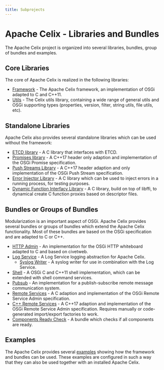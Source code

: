 ```yaml
---
title: Subprojects
---
```


<!--
Licensed to the Apache Software Foundation (ASF) under one or more
contributor license agreements.  See the NOTICE file distributed with
this work for additional information regarding copyright ownership.
The ASF licenses this file to You under the Apache License, Version 2.0
(the "License"); you may not use this file except in compliance with
the License.  You may obtain a copy of the License at
   
    http://www.apache.org/licenses/LICENSE-2.0

Unless required by applicable law or agreed to in writing, software
distributed under the License is distributed on an "AS IS" BASIS,
WITHOUT WARRANTIES OR CONDITIONS OF ANY KIND, either express or implied.
See the License for the specific language governing permissions and
limitations under the License.
-->

# Apache Celix - Libraries and Bundles

The Apache Celix project is organized into several libraries, bundles, group of bundles and examples.

## Core Libraries
The core of Apache Celix is realized in the following libraries:

* [Framework](../libs/framework) - The Apache Celix framework, an implementation of OSGi adapted to C and C++11.
* [Utils](../libs/utils/README.md) - The Celix utils library, containing a wide range of general utils and 
                                     OSGi supporting types (properties, version, filter, string utils, file utils, etc).

## Standalone Libraries
Apache Celix also provides several standalone libraries which can be used without the framework:

* [ETCD library](../libs/etcdlib/README.md) - A C library that interfaces with ETCD.
* [Promises library](../libs/promises/README.md) - A C++17 header only adaption and implementation of the OSGi Promise specification.
* [Push Streams Library](../libs/pushstreams/README.md) - A C++17 header adaption and only implementation of the OSGi Push Stream specification.
* [Error Injector Library](../libs/error_injector/README.md) - A C library which can be used to inject errors in a running process, for testing purposes.
* [Dynamic Function Interfacy Library](../libs/dfi/README.md) - A C library, build on top of libffi, to dynamical create C function proxies based on descriptor files.

## Bundles or Groups of Bundles
Modularization is an important aspect of OSGi. Apache Celix provides several bundles or groups of bundles which extend
the Apache Celix functionality. Most of these bundles are based on the OSGi specification and are adapted to C or C++.

* [HTTP Admin](../bundles/http_admin/README.md) - An implementation for the OSGi HTTP whiteboard adapted to C and based on civetweb.
* [Log Service](../bundles/logging/README.md) - A Log Service logging abstraction for Apache Celix.
  * [Syslog Writer](../bundles/logging/log_writers/syslog_writer) - A syslog writer for use in combination with the Log Service.
* [Shell](../bundles/shell/README.md) - A OSGi C and C++11 shell implementation, which can be extended with shell command services.
* [Pubsub](../bundles/pubsub/README.md) - An implementation for a publish-subscribe remote message communication system.
* [Remote Services](../bundles/remote_services) - A C adaption and implementation of the OSGi Remote Service Admin specification.
* [C++ Remote Services](../bundles/cxx_remote_services/README.md) - A C++17 adaption and implementation of the OSGi Remote Service Admin specification. Requires manually or code-generated import/export factories to work.
* [Components Ready Check](../bundles/components_ready_check/README.md) - A bundle which checks if all components are ready.

## Examples
The Apache Celix provides several [examples](../examples/celix-examples) showing how the framework and bundles can be used. These
examples are configured in such a way that they can also be used together with an installed Apache Celix.
